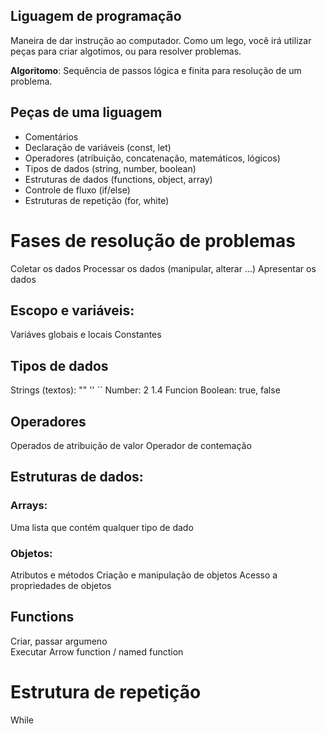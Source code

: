 ## Liguagem de programação 

Maneira de dar instrução ao computador.
Como um lego, você irá utilizar peças para criar algotimos, ou para resolver problemas.

 **Algoritomo**: Sequência de passos lógica e finita para resolução de um problema.

 ## Peças de uma liguagem

 - Comentários 
 - Declaração de variáveis (const, let)
 - Operadores (atribuição, concatenação, matemáticos, lógicos)
 - Tipos de dados (string, number, boolean)
 - Estruturas de dados (functions, object, array)
 - Controle de fluxo (if/else)
 - Estruturas de repetição (for, white)

# Fases de resolução de problemas

Coletar os dados
Processar os dados (manipular, alterar ...)
Apresentar os dados

## Escopo e variáveis:

Variáves globais e locais
Constantes

## Tipos de dados

Strings (textos): "" ''  ``
Number: 2 1.4
Funcion
Boolean: true, false

## Operadores

Operados de atribuição de valor
Operador de contemação

## Estruturas de dados: 

### Arrays:

Uma lista que contém qualquer tipo de dado 

### Objetos:

Atributos e métodos
Criação e manipulação de objetos
Acesso a propriedades de objetos

## Functions

Criar, passar argumeno  
Executar
Arrow function / named function

# Estrutura de repetição

While